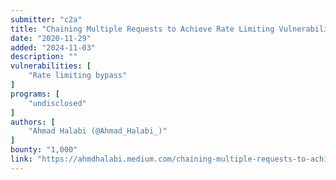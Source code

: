 ```yaml
---
submitter: "c2a"
title: "Chaining Multiple Requests to Achieve Rate Limiting Vulnerabilities"
date: "2020-11-29"
added: "2024-11-03"
description: ""
vulnerabilities: [
    "Rate limiting bypass"
]
programs: [
    "undisclosed"
]
authors: [
    "Ahmad Halabi (@Ahmad_Halabi_)"
]
bounty: "1,000"
link: "https://ahmdhalabi.medium.com/chaining-multiple-requests-to-achieve-rate-limiting-vulnerabilities-96c1e8365c06"
---
```




